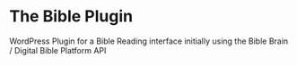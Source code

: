 # The Bible Plugin

WordPress Plugin for a Bible Reading interface initially using the Bible Brain / Digital Bible Platform API